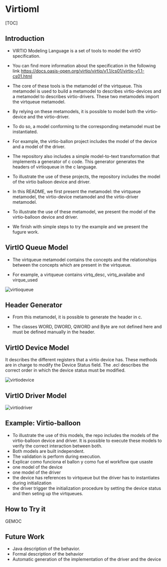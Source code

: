 # Virtioml
[TOC]

## Introduction

- VIRTIO Modeling Language is a set of tools to model the virtIO specification. 

- You can find more information about the specification in the following link https://docs.oasis-open.org/virtio/virtio/v1.1/cs01/virtio-v1.1-cs01.html

- The core of these tools is the metamodel of the virtqueue. This metamodel is used to build a metamodel to describes virtio-devices and a metamodel to describes virtio-drivers. These two metamodels import the virtqueue metamodel. 

- By relying on these metamodels, it is possible to model both the virtio-device and the virtio-driver. 

- To do so, a model conforming to the corresponding metamodel must be instantiated. 

- For example, the virtio-ballon project includes the model of the device and a model of the driver. 

- The repository also includes a simple model-to-text transformation that implements a generator of c code. This generator generates the headers of virtioqueue in the c language. 

- To illustrate the use of these projects, the repository includes the model of the virtio balloon device and driver. 

- In this README, we first present the metamodel: the virtqueue metamodel, the virtio-device metamodel and the virtio-driver metamodel. 

- To illustrate the use of these metamodel, we present the model of the virtio-balloon device and driver. 

- We finish with simple steps to try the example and we present the fugure work.  

  

## VirtIO Queue Model

- The virtqueue metamodel contains the concepts and the relationships between the concepts which are present in the virtqueue. 

- For example, a virtqueue contains virtq_desc, virtq_availabe and virque_used

![virtioqueue](C:\Users\Matias\Desktop\virtioml\plugins\org.virtio.model.virtioqueue\model\virtioqueue.jpg)

## Header Generator

- From this metamodel, it is possible to generate the header in c. 

- The classes WORD, DWORD, QWORD and Byte are not defined here and must be defined manually in the header.

## VirtIO Device Model

It describes the different registers that a virtio device has. These methods are in charge to modify the Device Status field. The .ecl describes the correct order in which the device status must be modified. 

![virtiodevice](C:\Users\Matias\Desktop\virtioml\plugins\org.virtio.model.virtiodevice\model\virtiodevice.jpg)

## VirtIO Driver Model

![virtiodriver](C:\Users\Matias\Desktop\virtioml\plugins\org.virtio.model.virtiodriver\model\virtiodriver.jpg)

## Example: Virtio-balloon

- To illustrate the use of this models, the repo includes the models of the virtio-balloon device and driver. It is possible to execute these models to verify the correct interaction between both. 
- Both models are built independent. 
- The validation is perform during execution. 
- Explicar como funciona el ballon y como fue el workflow que usaste
- one model of the device
- one model of the driver
- the device has references to virtqueue but the driver has to instantiates during initialization
- the driver trigger the initialization procedure by setting the device status and then seting up the virtqueues.

## How to Try it

GEMOC

## Future Work

- Java description of the behavior. 
- Formal description of the behavior
- Automatic generation of the implementation of the driver and the device